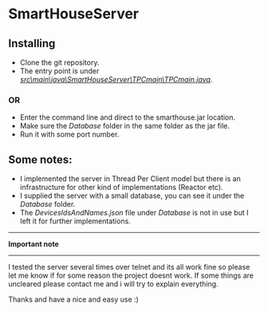 # SmartHouseServer
## Installing

* Clone the git repository.
* The entry point is under [*src\main\java\SmartHouseServer\TPCmain\TPCmain.java*](https://github.com/talaviad/SmartHouseServer/blob/master/src/main/java/SmartHouseServer/TPCmain/TPCmain.java).

### OR
* Enter the command line and direct to the smarthouse.jar location.
* Make sure the *Database* folder in the same folder as the jar file.
* Run it with some port number.


## Some notes:

* I implemented the server in Thread Per Client model but there is an infrastructure for other kind of implementations (Reactor etc).
* I supplied the server with a small database, you can see it under the *Database* folder.
* The *DevicesIdsAndNames.json* file under *Database*  is not in use but I left it for further implementations.

***********************
******Important note******
***********************

I tested the server several times over telnet and its all work fine so please let me know if for some reason the project doesnt work.
If some things are uncleared please contact me and i will try to explain everything.

Thanks and have a nice and easy use :)
